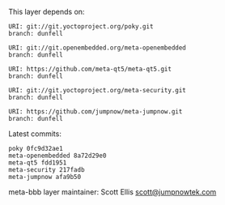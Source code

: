 This layer depends on:

    URI: git://git.yoctoproject.org/poky.git
    branch: dunfell

    URI: git://git.openembedded.org/meta-openembedded
    branch: dunfell

    URI: https://github.com/meta-qt5/meta-qt5.git
    branch: dunfell

    URI: git://git.yoctoproject.org/meta-security.git
    branch: dunfell

    URI: https://github.com/jumpnow/meta-jumpnow.git
    branch: dunfell


Latest commits:

    poky 0fc9d32ae1
    meta-openembedded 8a72d29e0
    meta-qt5 fdd1951
    meta-security 217fadb
    meta-jumpnow afa9b50


meta-bbb layer maintainer: Scott Ellis <scott@jumpnowtek.com>
